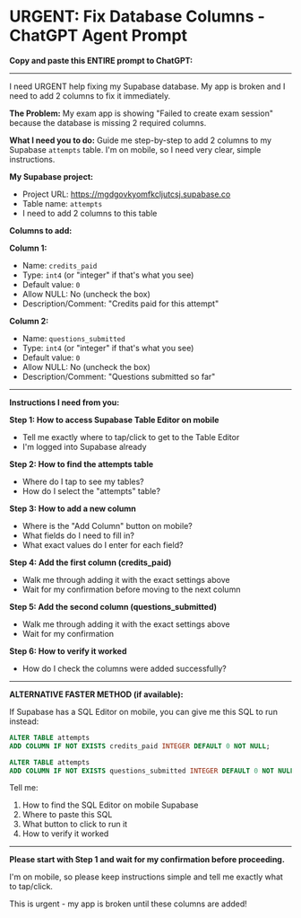 # URGENT: Fix Database Columns - ChatGPT Agent Prompt

**Copy and paste this ENTIRE prompt to ChatGPT:**

---

I need URGENT help fixing my Supabase database. My app is broken and I need to add 2 columns to fix it immediately.

**The Problem:**
My exam app is showing "Failed to create exam session" because the database is missing 2 required columns.

**What I need you to do:**
Guide me step-by-step to add 2 columns to my Supabase `attempts` table. I'm on mobile, so I need very clear, simple instructions.

**My Supabase project:**
- Project URL: https://mgdgovkyomfkcljutcsj.supabase.co
- Table name: `attempts`
- I need to add 2 columns to this table

**Columns to add:**

**Column 1:**
- Name: `credits_paid`
- Type: `int4` (or "integer" if that's what you see)
- Default value: `0`
- Allow NULL: No (uncheck the box)
- Description/Comment: "Credits paid for this attempt"

**Column 2:**
- Name: `questions_submitted`
- Type: `int4` (or "integer" if that's what you see)
- Default value: `0`
- Allow NULL: No (uncheck the box)
- Description/Comment: "Questions submitted so far"

---

**Instructions I need from you:**

**Step 1: How to access Supabase Table Editor on mobile**
- Tell me exactly where to tap/click to get to the Table Editor
- I'm logged into Supabase already

**Step 2: How to find the attempts table**
- Where do I tap to see my tables?
- How do I select the "attempts" table?

**Step 3: How to add a new column**
- Where is the "Add Column" button on mobile?
- What fields do I need to fill in?
- What exact values do I enter for each field?

**Step 4: Add the first column (credits_paid)**
- Walk me through adding it with the exact settings above
- Wait for my confirmation before moving to the next column

**Step 5: Add the second column (questions_submitted)**
- Walk me through adding it with the exact settings above
- Wait for my confirmation

**Step 6: How to verify it worked**
- How do I check the columns were added successfully?

---

**ALTERNATIVE FASTER METHOD (if available):**

If Supabase has a SQL Editor on mobile, you can give me this SQL to run instead:

```sql
ALTER TABLE attempts
ADD COLUMN IF NOT EXISTS credits_paid INTEGER DEFAULT 0 NOT NULL;

ALTER TABLE attempts
ADD COLUMN IF NOT EXISTS questions_submitted INTEGER DEFAULT 0 NOT NULL;
```

Tell me:
1. How to find the SQL Editor on mobile Supabase
2. Where to paste this SQL
3. What button to click to run it
4. How to verify it worked

---

**Please start with Step 1 and wait for my confirmation before proceeding.**

I'm on mobile, so please keep instructions simple and tell me exactly what to tap/click.

This is urgent - my app is broken until these columns are added!
